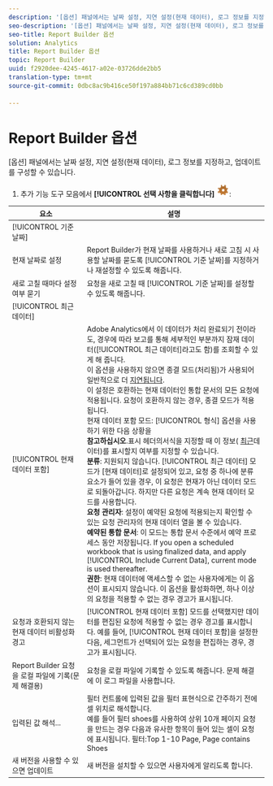 ```yaml
---
description: '[옵션] 패널에서는 날짜 설정, 지연 설정(현재 데이터), 로그 정보를 지정하고, 업데이트를 구성할 수 있습니다.'
seo-description: '[옵션] 패널에서는 날짜 설정, 지연 설정(현재 데이터), 로그 정보를 지정하고, 업데이트를 구성할 수 있습니다.'
seo-title: Report Builder 옵션
solution: Analytics
title: Report Builder 옵션
topic: Report Builder
uuid: f2920dee-4245-4617-a02e-03726dde2bb5
translation-type: tm+mt
source-git-commit: 0dbc8ac9b416ce50f197a884bb71c6cd389cd0bb

---
```



# Report Builder 옵션

[옵션] 패널에서는 날짜 설정, 지연 설정(현재 데이터), 로그 정보를 지정하고, 업데이트를 구성할 수 있습니다.

1. 추가 기능 도구 모음에서 **[!UICONTROL 선택 사항을 클릭합니다]** ![](assets/options_icon.png):

| 요소 | 설명 |
|--- |--- |
| [!UICONTROL 기준 날짜] |  |
| 현재 날짜로 설정 | Report Builder가 현재 날짜를 사용하거나 새로 고침 시 사용할 날짜를 묻도록 [!UICONTROL 기준 날짜]를 지정하거나 재설정할 수 있도록 해줍니다. |
| 새로 고칠 때마다 설정 여부 묻기 | 요청을 새로 고칠 때 [!UICONTROL 기준 날짜]를 설정할 수 있도록 해줍니다. |
| [!UICONTROL 최근 데이터] |  |
| [!UICONTROL 현재 데이터 포함] | Adobe Analytics에서 이 데이터가 처리 완료되기 전이라도, 경우에 따라 보고를 통해 세부적인 부분까지 잠재 데이터([!UICONTROL 최근 데이터]라고도 함)를 조회할 수 있게 해 줍니다.<br>이 옵션을 사용하지 않으면 종결 모드(처리됨)가 사용되어 일반적으로 더 [지연됩니다](https://marketing.adobe.com/resources/help/en_US/reference/data_latency.html).<br>이 설정은 호환하는 현재 데이터인 통합 문서의 모든 요청에 적용됩니다. 요청이 호환하지 않는 경우, 종결 모드가 적용됩니다.<br>현재 데이터 포함 모드: [!UICONTROL 형식] 옵션을 사용하기 위한 다음 상황을<br>**참고하십시오**.표시 헤더의서식을 지정할 때 이 정보( [최근](../../analyze/report-builder/layout/t-format-display-headers.md)데이터)를 표시할지 여부를 지정할 수 있습니다.<br>**분류**: 지원되지 않습니다. [!UICONTROL 최근 데이터] 모드가 [현재 데이터]로 설정되어 있고, 요청 중 하나에 분류 요소가 들어 있을 경우, 이 요청은 현재가 아닌 데이터 모드로 되돌아갑니다. 하지만 다른 요청은 계속 현재 데이터 모드를 사용합니다.<br>**요청 관리자**: 설정이 예약된 요청에 적용되는지 확인할 수 있는 요청 관리자의 현재 데이터 열을 볼 수 있습니다.<br>**예약된 통합 문서**: 이 모드는 통합 문서 수준에서 예약 프로세스 동안 저장됩니다. If you open a scheduled workbook that is using finalized data, and apply [!UICONTROL Include Current Data], current mode is used thereafter.<br>**권한**: 현재 데이터에 액세스할 수 없는 사용자에게는 이 옵션이 표시되지 않습니다.  이 옵션을 활성화하면, 하나 이상의 요청을 적용할 수 없는 경우 경고가 표시됩니다. |
| 요청과 호환되지 않는 현재 데이터 비활성화 경고 | [!UICONTROL 현재 데이터 포함] 모드를 선택했지만 데이터를 편집된 요청에 적용할 수 없는 경우 경고를 표시합니다.  예를 들어, [!UICONTROL 현재 데이터 포함]을 설정한 다음, 세그먼트가 선택되어 있는 요청을 편집하는 경우, 경고가 표시됩니다. |
| Report Builder 요청을 로컬 파일에 기록(문제 해결용) | 요청을 로컬 파일에 기록할 수 있도록 해줍니다. 문제 해결에 이 로그 파일을 사용합니다. |
| 입력된 값 해석... | 필터 컨트롤에 입력된 값을 필터 표현식으로 간주하기 전에 셀 위치로 해석합니다.<br>예를 들어 필터 shoes를 사용하여 상위 10개 페이지 요청을 만드는 경우 다음과 유사한 항목이 들어 있는 셀이 요청에 표시됩니다.  필터:Top 1-10 Page, Page contains Shoes |
| 새 버전을 사용할 수 있으면 업데이트 | 새 버전을 설치할 수 있으면 사용자에게 알리도록 합니다. |
